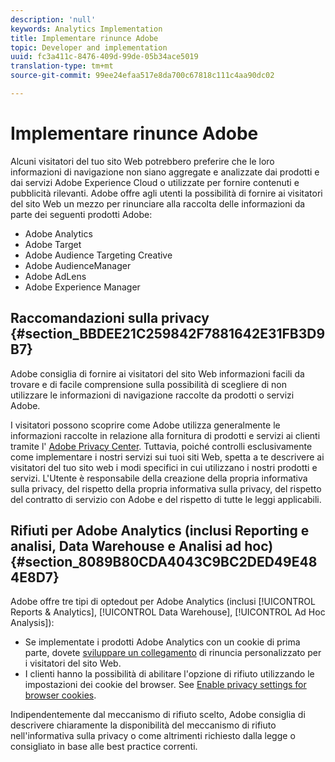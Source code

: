 ```yaml
---
description: 'null'
keywords: Analytics Implementation
title: Implementare rinunce Adobe
topic: Developer and implementation
uuid: fc3a411c-8476-409d-99de-05b34ace5019
translation-type: tm+mt
source-git-commit: 99ee24efaa517e8da700c67818c111c4aa90dc02

---
```



# Implementare rinunce Adobe

Alcuni visitatori del tuo sito Web potrebbero preferire che le loro informazioni di navigazione non siano aggregate e analizzate dai prodotti e dai servizi Adobe Experience Cloud o utilizzate per fornire contenuti e pubblicità rilevanti. Adobe offre agli utenti la possibilità di fornire ai visitatori del sito Web un mezzo per rinunciare alla raccolta delle informazioni da parte dei seguenti prodotti Adobe:

* Adobe Analytics
* Adobe Target
* Adobe Audience Targeting Creative
* Adobe AudienceManager
* Adobe AdLens
* Adobe Experience Manager

## Raccomandazioni sulla privacy {#section_BBDEE21C259842F7881642E31FB3D9B7}

Adobe consiglia di fornire ai visitatori del sito Web informazioni facili da trovare e di facile comprensione sulla possibilità di scegliere di non utilizzare le informazioni di navigazione raccolte da prodotti o servizi Adobe.

I visitatori possono scoprire come Adobe utilizza generalmente le informazioni raccolte in relazione alla fornitura di prodotti e servizi ai clienti tramite l' [Adobe Privacy Center](https://www.adobe.com/privacy.html). Tuttavia, poiché controlli esclusivamente come implementare i nostri servizi sui tuoi siti Web, spetta a te descrivere ai visitatori del tuo sito web i modi specifici in cui utilizzano i nostri prodotti e servizi. L'Utente è responsabile della creazione della propria informativa sulla privacy, del rispetto della propria informativa sulla privacy, del rispetto del contratto di servizio con Adobe e del rispetto di tutte le leggi applicabili.

## Rifiuti per Adobe Analytics (inclusi Reporting e analisi, Data Warehouse e Analisi ad hoc) {#section_8089B80CDA4043C9BC2DED49E484E8D7}

Adobe offre tre tipi di optedout per Adobe Analytics (inclusi [!UICONTROL Reports & Analytics], [!UICONTROL Data Warehouse], [!UICONTROL Ad Hoc Analysis]):

* Se implementate i prodotti Adobe Analytics con un cookie di prima parte, dovete [sviluppare un collegamento](/help/implement/js-implementation/data-collection/opt-out-link.md) di rinuncia personalizzato per i visitatori del sito Web.
* I clienti hanno la possibilità di abilitare l'opzione di rifiuto utilizzando le impostazioni dei cookie del browser. See [Enable privacy settings for browser cookies](https://marketing.adobe.com/resources/help/en_US/whitepapers/cookies/browser_cookie_settings.html).

Indipendentemente dal meccanismo di rifiuto scelto, Adobe consiglia di descrivere chiaramente la disponibilità del meccanismo di rifiuto nell'informativa sulla privacy o come altrimenti richiesto dalla legge o consigliato in base alle best practice correnti.
